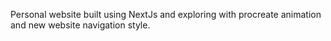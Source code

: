 Personal website built using NextJs and exploring with procreate animation and new website navigation style.
